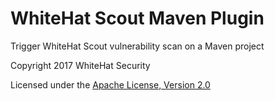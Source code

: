 # WhiteHat Scout Maven Plugin
Trigger WhiteHat Scout vulnerability scan on a Maven project

Copyright 2017 WhiteHat Security

Licensed under the [Apache License, Version 2.0](http://www.apache.org/licenses/LICENSE-2.0)       
